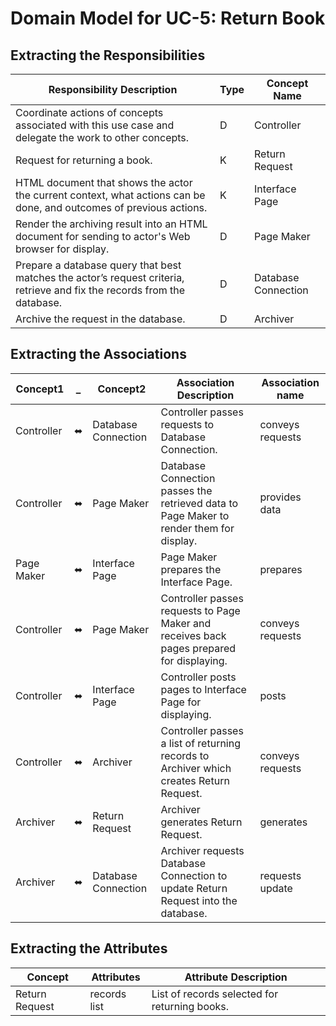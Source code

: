 # Domain Model for UC-5: Return Book

## Extracting the Responsibilities
| Responsibility Description                                                                                               | Type | Concept Name        |
| ------------------------------------------------------------------------------------------------------------------------ | ---- | ------------------- |
| Coordinate actions of concepts associated with this use case and delegate the work to other concepts.                    | D    | Controller          |
| Request for returning a book.                                                                                            | K    | Return Request      |
| HTML document that shows the actor the current context, what actions can be done, and outcomes of previous actions.      | K    | Interface Page      |
| Render the archiving result into an HTML document for sending to actor's Web browser for display.                        | D    | Page Maker          |
| Prepare a database query that best matches the actor’s request criteria, retrieve and fix the records from the database. | D    | Database Connection |
| Archive the request in the database.                                                                                     | D    | Archiver            |


## Extracting the Associations
| Concept1   | _   | Concept2            | Association Description                                                                   | Association name |
| ---------- | --- | ------------------- | ----------------------------------------------------------------------------------------- | ---------------- |
| Controller | ⬌   | Database Connection | Controller passes requests to Database Connection.                                        | conveys requests |
| Controller | ⬌   | Page Maker          | Database Connection passes the retrieved data to Page Maker to render them for display.   | provides data    |
| Page Maker | ⬌   | Interface Page      | Page Maker prepares the Interface Page.                                                   | prepares         |
| Controller | ⬌   | Page Maker          | Controller passes requests to Page Maker and receives back pages prepared for displaying. | conveys requests |
| Controller | ⬌   | Interface Page      | Controller posts pages to Interface Page for displaying.                                  | posts            |
| Controller | ⬌   | Archiver            | Controller passes a list of returning records to Archiver which creates Return Request.   | conveys requests |
| Archiver   | ⬌   | Return Request      | Archiver generates Return Request.                                                        | generates        |
| Archiver   | ⬌   | Database Connection | Archiver requests Database Connection to update Return Request into the database.         | requests update  |


## Extracting the Attributes
| Concept        | Attributes   | Attribute Description                         |
| -------------- | ------------ | --------------------------------------------- |
| Return Request | records list | List of records selected for returning books. |